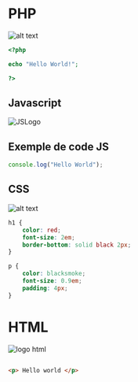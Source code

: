 # PHP
![alt text](https://upload.wikimedia.org/wikipedia/commons/2/27/PHP-logo.svg "Logo PHP")

```php
<?php

echo "Hello World!";

?>
```

## Javascript
![JSLogo](https://upload.wikimedia.org/wikipedia/commons/thumb/6/6a/JavaScript-logo.png/640px-JavaScript-logo.png)

## Exemple de code JS

```javascript
console.log("Hello World");
```

## CSS 

![alt text](https://ultimatecourses.com/assets/category/css-fcba6b473cb1125595dc28163be24eb673907258b5f6f6c82967a0587a9df20c.svg)

``` CSS
h1 { 
    color: red; 
    font-size: 2em; 
    border-bottom: solid black 2px; 
}

p {
    color: blacksmoke;
    font-size: 0.9em;
    padding: 4px;
}
```



# HTML


![logo html](https://upload.wikimedia.org/wikipedia/commons/thumb/6/61/HTML5_logo_and_wordmark.svg/768px-HTML5_logo_and_wordmark.svg.png)

``` HTML

<p> Hello world </p>

```
